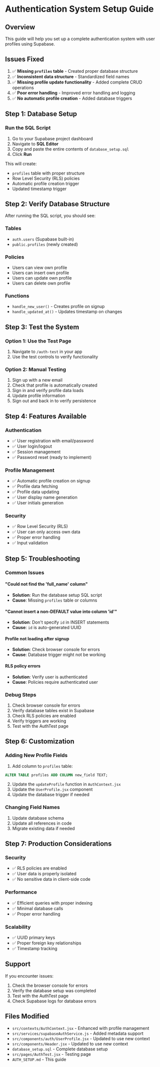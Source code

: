 # Authentication System Setup Guide

## Overview
This guide will help you set up a complete authentication system with user profiles using Supabase.

## Issues Fixed
1. ✅ **Missing `profiles` table** - Created proper database structure
2. ✅ **Inconsistent data structure** - Standardized field names
3. ✅ **Missing profile update functionality** - Added complete CRUD operations
4. ✅ **Poor error handling** - Improved error handling and logging
5. ✅ **No automatic profile creation** - Added database triggers

## Step 1: Database Setup

### Run the SQL Script
1. Go to your Supabase project dashboard
2. Navigate to **SQL Editor**
3. Copy and paste the entire contents of `database_setup.sql`
4. Click **Run**

This will create:
- `profiles` table with proper structure
- Row Level Security (RLS) policies
- Automatic profile creation trigger
- Updated timestamp trigger

## Step 2: Verify Database Structure

After running the SQL script, you should see:

### Tables
- `auth.users` (Supabase built-in)
- `public.profiles` (newly created)

### Policies
- Users can view own profile
- Users can insert own profile  
- Users can update own profile
- Users can delete own profile

### Functions
- `handle_new_user()` - Creates profile on signup
- `handle_updated_at()` - Updates timestamp on changes

## Step 3: Test the System

### Option 1: Use the Test Page
1. Navigate to `/auth-test` in your app
2. Use the test controls to verify functionality

### Option 2: Manual Testing
1. Sign up with a new email
2. Check that profile is automatically created
3. Sign in and verify profile data loads
4. Update profile information
5. Sign out and back in to verify persistence

## Step 4: Features Available

### Authentication
- ✅ User registration with email/password
- ✅ User login/logout
- ✅ Session management
- ✅ Password reset (ready to implement)

### Profile Management
- ✅ Automatic profile creation on signup
- ✅ Profile data fetching
- ✅ Profile data updating
- ✅ User display name generation
- ✅ User initials generation

### Security
- ✅ Row Level Security (RLS)
- ✅ User can only access own data
- ✅ Proper error handling
- ✅ Input validation

## Step 5: Troubleshooting

### Common Issues

#### "Could not find the 'full_name' column"
- **Solution**: Run the database setup SQL script
- **Cause**: Missing `profiles` table or columns

#### "Cannot insert a non-DEFAULT value into column 'id'"
- **Solution**: Don't specify `id` in INSERT statements
- **Cause**: `id` is auto-generated UUID

#### Profile not loading after signup
- **Solution**: Check browser console for errors
- **Cause**: Database trigger might not be working

#### RLS policy errors
- **Solution**: Verify user is authenticated
- **Cause**: Policies require authenticated user

### Debug Steps
1. Check browser console for errors
2. Verify database tables exist in Supabase
3. Check RLS policies are enabled
4. Verify triggers are working
5. Test with the AuthTest page

## Step 6: Customization

### Adding New Profile Fields
1. Add column to `profiles` table:
```sql
ALTER TABLE profiles ADD COLUMN new_field TEXT;
```

2. Update the `updateProfile` function in `AuthContext.jsx`
3. Update the `UserProfile.jsx` component
4. Update the database trigger if needed

### Changing Field Names
1. Update database schema
2. Update all references in code
3. Migrate existing data if needed

## Step 7: Production Considerations

### Security
- ✅ RLS policies are enabled
- ✅ User data is properly isolated
- ✅ No sensitive data in client-side code

### Performance
- ✅ Efficient queries with proper indexing
- ✅ Minimal database calls
- ✅ Proper error handling

### Scalability
- ✅ UUID primary keys
- ✅ Proper foreign key relationships
- ✅ Timestamp tracking

## Support

If you encounter issues:
1. Check the browser console for errors
2. Verify the database setup was completed
3. Test with the AuthTest page
4. Check Supabase logs for database errors

## Files Modified
- `src/contexts/AuthContext.jsx` - Enhanced with profile management
- `src/services/supabaseAuthService.js` - Added metadata support
- `src/components/auth/UserProfile.jsx` - Updated to use new context
- `src/components/Header.jsx` - Updated to use new context
- `database_setup.sql` - Complete database setup
- `src/pages/AuthTest.jsx` - Testing page
- `AUTH_SETUP.md` - This guide 
